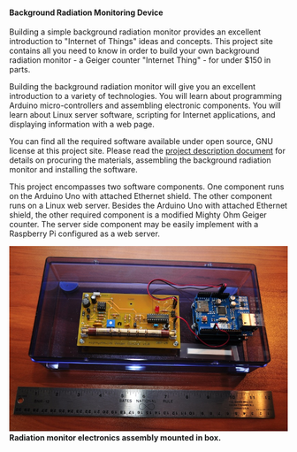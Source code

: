 <html>
<body>
<h4>Background Radiation Monitoring Device</h4>

<p>Building a simple background radiation monitor provides an excellent introduction to "Internet of Things" ideas and concepts. This project site contains all you need to know in order to build your own background radiation monitor - a Geiger counter "Internet Thing" - for under $150 in parts.</p>

<p>Building the background radiation monitor will give you an excellent introduction to a variety of technologies. You will learn about programming Arduino micro-controllers and assembling electronic components. You will learn about Linux server software, scripting for Internet applications, and displaying information with a web page.</p>

<p>You can find all the required software available under open source, GNU license at this project site. Please read the <a href="./docs/DIY Radmon Project Description.pdf">project description document</a> for details on procuring the materials, assembling the background radiation monitor and installing the software.</p>

<p>This project encompasses two software components. One component runs on the Arduino Uno with attached Ethernet shield. The other component runs on a Linux web server. Besides the Arduino Uno with attached Ethernet shield, the other required component is a modified Mighty Ohm Geiger counter.  The server side component may be easily implement with a Raspberry Pi configured as a web server.</p>

<img src="docs/RadiationMonitor.jpg"><br>
<b>Radiation monitor electronics assembly mounted in box.</b>
<br>
</body>
</html>
